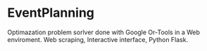 # EventPlanning

Optimazation problem sorlver done with Google Or-Tools in a Web enviroment. 
Web scraping, Interactive interface, Python Flask.
